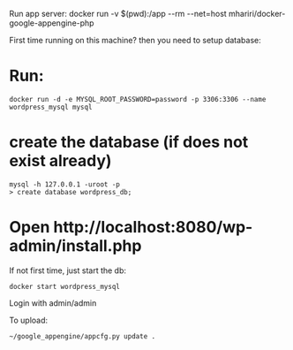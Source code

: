 Run app server:
    docker run -v $(pwd):/app --rm --net=host mhariri/docker-google-appengine-php


First time running on this machine? then you need to setup database:

# Run:

    docker run -d -e MYSQL_ROOT_PASSWORD=password -p 3306:3306 --name wordpress_mysql mysql

# create the database (if does not exist already)

    mysql -h 127.0.0.1 -uroot -p
    > create database wordpress_db;

# Open http://localhost:8080/wp-admin/install.php



If not first time, just start the db:

    docker start wordpress_mysql

Login with admin/admin


To upload:

    ~/google_appengine/appcfg.py update .
